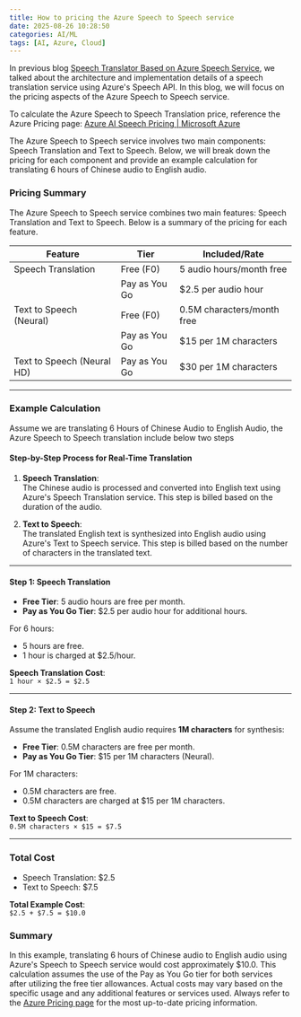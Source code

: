 ```yaml
---
title: How to pricing the Azure Speech to Speech service
date: 2025-08-26 10:28:50
categories: AI/ML
tags: [AI, Azure, Cloud]
---
```


In previous blog [Speech Translator Based on Azure Speech Service](https://stonefishy.github.io/2025/06/19/speech-translator-base-on-azure-speech-service/), we talked about the architecture and implementation details of a speech translation service using Azure's Speech API. In this blog, we will focus on the pricing aspects of the Azure Speech to Speech service.

To calculate the Azure Speech to Speech Translation price, reference the Azure Pricing page: [Azure AI Speech Pricing | Microsoft Azure](https://azure.microsoft.com/en-us/pricing/details/cognitive-services/speech-services/)

The Azure Speech to Speech service involves two main components: Speech Translation and Text to Speech. Below, we will break down the pricing for each component and provide an example calculation for translating 6 hours of Chinese audio to English audio.

### Pricing Summary
The Azure Speech to Speech service combines two main features: Speech Translation and Text to Speech. Below is a summary of the pricing for each feature.

| Feature                | Tier         | Included/Rate                |
|------------------------|--------------|------------------------------|
| Speech Translation     | Free (F0)    | 5 audio hours/month free     |
|                        | Pay as You Go| $2.5 per audio hour          |
| Text to Speech (Neural)| Free (F0)    | 0.5M characters/month free   |
|                        | Pay as You Go| $15 per 1M characters        |
| Text to Speech (Neural HD)| Pay as You Go| $30 per 1M characters     |

---

### Example Calculation

Assume we are translating 6 Hours of Chinese Audio to English Audio, the Azure Speech to Speech translation include below two steps

#### **Step-by-Step Process for Real-Time Translation**
1. **Speech Translation**:  
   The Chinese audio is processed and converted into English text using Azure's Speech Translation service. This step is billed based on the duration of the audio.

2. **Text to Speech**:  
   The translated English text is synthesized into English audio using Azure's Text to Speech service. This step is billed based on the number of characters in the translated text.

---

#### **Step 1: Speech Translation**
- **Free Tier**: 5 audio hours are free per month.
- **Pay as You Go Tier**: $2.5 per audio hour for additional hours.

For 6 hours:
- 5 hours are free.
- 1 hour is charged at $2.5/hour.

**Speech Translation Cost**:  
`1 hour × $2.5 = $2.5`

---

#### **Step 2: Text to Speech**
Assume the translated English audio requires **1M characters** for synthesis:
- **Free Tier**: 0.5M characters are free per month.
- **Pay as You Go Tier**: $15 per 1M characters (Neural).

For 1M characters:
- 0.5M characters are free.
- 0.5M characters are charged at $15 per 1M characters.

**Text to Speech Cost**:  
`0.5M characters × $15 = $7.5`

---

### **Total Cost**
- Speech Translation: $2.5  
- Text to Speech: $7.5  

**Total Example Cost**:  
`$2.5 + $7.5 = $10.0`


### Summary
In this example, translating 6 hours of Chinese audio to English audio using Azure's Speech to Speech service would cost approximately $10.0. This calculation assumes the use of the Pay as You Go tier for both services after utilizing the free tier allowances. Actual costs may vary based on the specific usage and any additional features or services used. Always refer to the [Azure Pricing page](https://azure.microsoft.com/en-us/pricing/details/cognitive-services/speech-services/) for the most up-to-date pricing information.